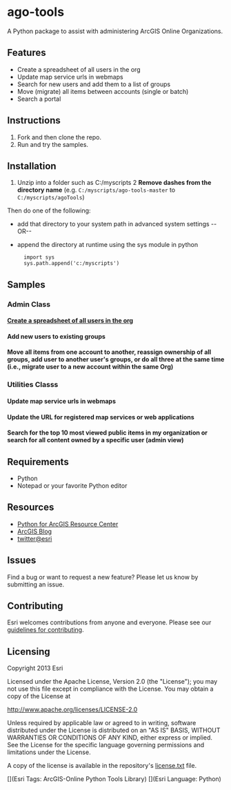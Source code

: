 # ago-tools

A Python package to assist with administering ArcGIS Online Organizations.

## Features
* Create a spreadsheet of all users in the org
* Update map service urls in webmaps
* Search for new users and add them to a list of groups
* Move (migrate) all items between accounts (single or batch)
* Search a portal

## Instructions

1. Fork and then clone the repo. 
2. Run and try the samples.

## Installation
1. Unzip into a folder such as C:/myscripts
2 **Remove dashes from the directory name** (e.g. `C:/myscripts/ago-tools-master` to `C:/myscripts/agoTools`)

Then do one of the following:

* add that directory to your system path in advanced system settings
--OR--
* append the directory at runtime using the sys module in python
    
        import sys
        sys.path.append('c:/myscripts')

## Samples

### Admin Class

#### [Create a spreadsheet of all users in the org](http://github.com/Esri/ago-tools)

#### Add new users to existing groups

#### Move all items from one account to another, reassign ownership of all groups, add user to another user's groups, or do all three at the same time (i.e., migrate user to a new account within the same Org)
  
### Utilities Classs
            
#### Update map service urls in webmaps
    
#### Update the URL for registered map services or web applications

#### Search for the top 10 most viewed public items in my organization or search for all content owned by a specific user (admin view)


## Requirements

* Python
* Notepad or your favorite Python editor

## Resources

* [Python for ArcGIS Resource Center](http://resources.arcgis.com/en/communities/python/)
* [ArcGIS Blog](http://blogs.esri.com/esri/arcgis/)
* [twitter@esri](http://twitter.com/esri)

## Issues

Find a bug or want to request a new feature?  Please let us know by submitting an issue.

## Contributing

Esri welcomes contributions from anyone and everyone. Please see our [guidelines for contributing](https://github.com/esri/contributing).

## Licensing
Copyright 2013 Esri

Licensed under the Apache License, Version 2.0 (the "License");
you may not use this file except in compliance with the License.
You may obtain a copy of the License at

http://www.apache.org/licenses/LICENSE-2.0

Unless required by applicable law or agreed to in writing, software
distributed under the License is distributed on an "AS IS" BASIS,
WITHOUT WARRANTIES OR CONDITIONS OF ANY KIND, either express or implied.
See the License for the specific language governing permissions and
limitations under the License.

A copy of the license is available in the repository's [license.txt](https://raw.github.com/Esri/ago-tools/master/license.txt) file.

[](Esri Tags: ArcGIS-Online Python Tools Library)
[](Esri Language: Python)
